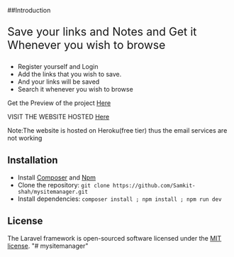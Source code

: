 ##Introduction

 <p style="font-size: 25px"> Save your links and Notes and Get it Whenever you wish to browse</p>
                    <ul class="list-group">
                        <li>Register yourself and Login</li>
                        <li>Add the links that you wish to save.</li>
                        <li>And your links will be saved</li>
                        <li>Search it whenever you wish to browse</li>
                    </ul>
                    <p>Get the Preview of the project <a href="https://www.linkedin.com/embed/feed/update/urn:li:ugcPost:6693205714086739968">Here</a></p>
                
<a>VISIT THE WEBSITE HOSTED <a href="bit.ly/Mysitemanager">Here</a>
    <br>
    <p >Note:The website is hosted on Heroku(free tier) thus the email services are not working</p>

## Installation
* Install [Composer](https://getcomposer.org/download) and [Npm](https://nodejs.org/en/download)
* Clone the repository: `git clone https://github.com/Samkit-shah/mysitemanager.git`
* Install dependencies: `composer install ; npm install ; npm run dev`


## License
The Laravel framework is open-sourced software licensed under the [MIT license](https://opensource.org/licenses/MIT).
"# mysitemanager" 
